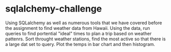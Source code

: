 # sqlalchemy-challenge

Using SQLalchemy as well as numerous tools that we have covered before the assignment to find weather data from Hawaii.
Using the data, run queries to find portential "ideal" times to plan a trip based on weather pattenrs.
Sort throught weather stations, find the most active so that there is a large dat set to query.
Plot the temps in bar chart and then histogram.
